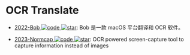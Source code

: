 # OCR Translate

- [2022-Bob ![code](https://ng-tech.icu/assets/code.svg) ![star](https://img.shields.io/github/stars/ripperhe/Bob)](https://github.com/ripperhe/Bob): Bob 是一款 macOS 平台翻译和 OCR 软件。

- [2023-Normcap ![code](https://ng-tech.icu/assets/code.svg) ![star](https://img.shields.io/github/stars/dynobo/normcap)](https://github.com/dynobo/normcap): OCR powered screen-capture tool to capture information instead of images
